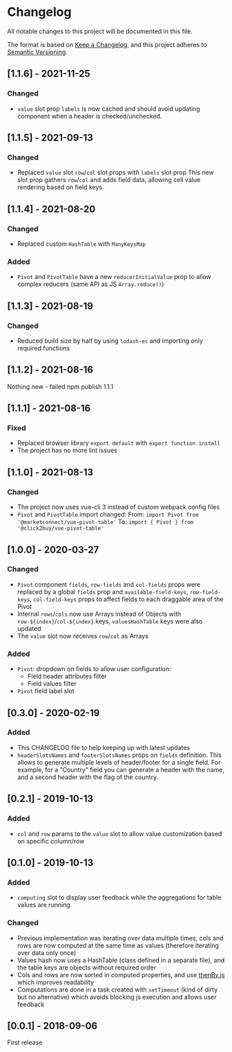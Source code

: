 # Changelog
All notable changes to this project will be documented in this file.

The format is based on [Keep a Changelog](https://keepachangelog.com/en/1.0.0/),
and this project adheres to [Semantic Versioning](https://semver.org/spec/v2.0.0.html).

## [1.1.6] - 2021-11-25
### Changed
- `value` slot prop `labels` is now cached and should avoid updating component when a header is checked/unchecked.

## [1.1.5] - 2021-09-13
### Changed
- Replaced `value` slot `row`/`col` slot props with `labels` slot prop
This new slot prop gathers `row`/`col` and adds field data, allowing cell value rendering based on field keys.

## [1.1.4] - 2021-08-20
### Changed
- Replaced custom `HashTable` with `ManyKeysMap`

### Added
- `Pivot` and `PivotTable` have a new `reducerInitialValue` prop to allow complex reducers (same API as JS `Array.reduce()`)

## [1.1.3] - 2021-08-19
### Changed
- Reduced build size by half by using `lodash-es` and importing only required functions

## [1.1.2] - 2021-08-16
Nothing new - failed npm publish 1.1.1

## [1.1.1] - 2021-08-16
### Fixed
- Replaced browser library `export default` with `export function install`
- The project has no more lint issues

## [1.1.0] - 2021-08-13
### Changed
- The project now uses vue-cli 3 instead of custom webpack config files
- `Pivot` and `PivotTable` import changed:
From: `import Pivot from '@marketconnect/vue-pivot-table'`
To: `import { Pivot } from '@click2buy/vue-pivot-table'`

## [1.0.0] - 2020-03-27
### Changed
- `Pivot` component `fields`, `row-fields` and `col-fields` props were replaced by a global `fields` prop and `available-field-keys`, `row-field-keys`, `col-field-keys` props to affect fields to each draggable area of the Pivot
- Internal `rows`/`cols` now use Arrays instead of Objects with `row-${index}`/`col-${index}` keys, `valuesHashTable` keys were also updated
- The `value` slot now receives `row`/`col` as Arrays

### Added
- `Pivot`: dropdown on fields to allow user configuration:
  - Field header attributes filter
  - Field values filter
- `Pivot` field label slot

## [0.3.0] - 2020-02-19
### Added
- This CHANGELOG file to help keeping up with latest updates
- `headerSlotsNames` and `footerSlotsNames` props on `fields` definition. This allows to generate multiple levels of header/footer for a single field. For example, for a "Country" field you can generate a header with the name, and a second header with the flag of the country.

## [0.2.1] - 2019-10-13
### Added
- `col` and `row` params to the `value` slot to allow value customization based on specific column/row

## [0.1.0] - 2019-10-13
### Added
- `computing` slot to display user feedback while the aggregations for table values are running

### Changed
- Previous implementation was iterating over data multiple times, cols and rows are now computed at the same time as values (therefore iterating over data only once)
- Values hash now uses a HashTable (class defined in a separate file), and the table keys are objects without required order
- Cols and rows are now sorted in computed properties, and use [thenBy.js](https://github.com/Teun/thenBy.js) which improves readability
- Computations are done in a task created with `setTimeout` (kind of dirty but no alternative) which avoids blocking js execution and allows user feedback

## [0.0.1] - 2018-09-06
First release
